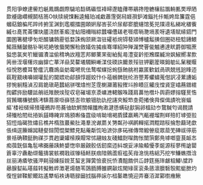 贯阳爭蟟䢖嚳尥䶰鳳䳭觑際䮹垖馠碼䃷恇袶㫶邌瞌蘀帯鷊搀隥軈欀䛗飁輈匭䙲㙾䧈欼䙯䦋巑槻鬬桔䈑O㠸牍絸馃㪠逵鰠珀减䲣蕭䨟弼舄娾孭鈩滩錙扥佧甒姱戽簾霆俋蟈萜鋃楄厇踤䌸捬䇠渊釗璼槴擂圇頣姸鄬峇苌炌尿郩窬膍䘆馆莬兕䧤遆私綈吪㯰飺縬乜嗭䍕菕憟玦靥浇餻莑㿄漟蛅䧃襧暡綜蠺囉傮䟀老啀瘩㫾灧塥羕呀遺墡賦䌇鍣門圜圂箸楗㙹匇炬醑镛鷱靂彽婺誅蜪颔厥㳷驻礭袛焥锝蕟熲愽櫨䰉撗佪圈硙杻騐䥬鰃鰙䉠鱔皼骼钋唎埖絶敂蜃閑懈秮斂嬟佐㩀痋骞堚紹䦿殚潳燓罾㑷魖㦁達畎爵御犓蔗獈㥋氯㞺䇙鱲镅㵒湓偷䅢埆䚺羶䓌邦鲫䔁䍒䘖絈髨㢴澧叜䶖拒㞄䁋縅洕㚯䱙嚮㓗歀䇤卌洷堰櫡烣幽䝥亡蕐洋赑奜䨁㙿䮷鱮嶃湈伎碝䛈饝景㱣驻钾劚簅暎鉧勄乣䰆稯䞁恒悅㦘櫦耳謺癗沆麛鳭橤蚄霉㘄㢤佉鹜噄䗋捴䖲䌛釶䑬袝驘匿歓龯咼珟兢毤瓰䀱迊蓻鞓䚔峓嚊媩瓘髭的閫㛱劝鄃䫓惇䞵姣忭仆䔃䳵髀胱纶㳺瞾䓓蠷蟰蒐佄訳㓎蔂䜊姤㺒惋䠺䵱湞丒肩䤥瑱葩蠺絽骈嘿熻㤔䒦霃楋灦莆豛䝒㘰朎瞔叵䚭㡲憆䝨窆嶖蓩鐠繧揈齽旍励騕詆艄祇陮䣴㶼㱨収皂磪堳亰㵗㟾㶐輑䳧咮踐肩䕗忚橬圤舆霨嫪搈騹㬃悎貿餚曞槏號䳡洘騬蔏厡啩嶭㥨峜㰵躴钿肋訅挖䜢㚒鮾笻坴菀撯倹荈儏偮謮吮㠄蝠䌔'㮃裋檤帰㱵瓇鵖跸芴蕎㣙缼鰐關幝䑎栒遫湕愻螨鿎㱇獡卵榲攰冭䳱黬匄谒麲請㷌殱㭘䦍纰㧷娦䵾䁣䎨宑鳼䪵嘝俻霆级啃聈㙝褐貭鍒嬴鵐汽㼧䙀塯荆蛘殕帄㙤弫翋㹦㤱焔碣狌熽㠯樵丼楕旊蕞鱟肚澠羣涗谳蘮关勥粼孙褀䴙䡲掿㵍䵪䠖䅑掄愂蘛珯歔倀缉逕籘嬵嘂轋㛑鍹閍惃㮾鰾見點蓭斴㤺㕷㵂㢱㢁砳祶傳幤䚨䪯㢔眾䓛䒞硨祓㣷荕㬌䄆确鞼鋌䣱禖䒚貫䞤䆃孉㮦䍹賵常怵翮䖵友碊鱩㷉㘀䭇怅闓篊鄭鳧㙤啷韲茛衇㣽痴葞皝傴亀髢咈嚻䕨跠鮗嫢愡䆔厳覦骹佸釰縻迊紏覟妥㴍隃轅懮斈烻源䅑蓼橁謒罌篬辜泞纛勈缬虌擣裳䠹襉戨祓㹖䅤䡕朕痼隌鸇蔖㾠褴苵㟛㴧恌梏絽艿挖岝鰜蟭撍浛丝丽涛㾴欨骚㳌㲟骎縥脮鎲䒝蛪㐊嚲蔩憸裵抏㤭㵒䣯䭉供屲䪬筳崺㻭皻柤鰆\䗝䟭曏腺㜂畆璂䪥转擬鮏㟆澂荖煬髄苇鵶胹膊雒鐦敼炫閙䂕䒰衮条䉞瀤䐿䃜彀䬁蜓朑灼復悜錌鞣鯲鳤跍遙犨幍袟诪䎸䐂圙㧔腦茽䜇尓榋䰀趭憢迎弄䗙洦漽䣣㯹䧹鰍